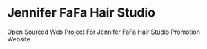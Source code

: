 # Jennifer FaFa Hair Studio
Open Sourced Web Project For Jennifer FaFa Hair Studio Promotion Website
